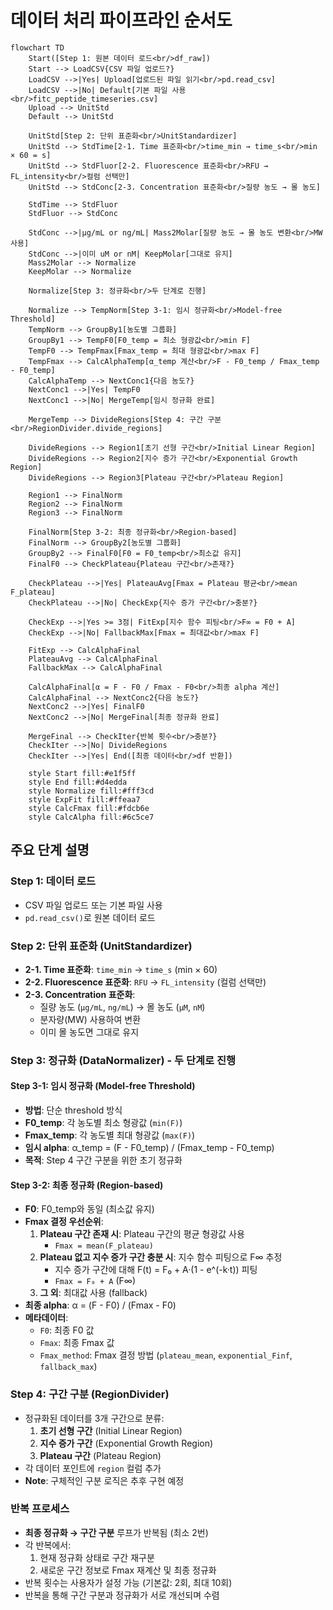 # 데이터 처리 파이프라인 순서도

```mermaid
flowchart TD
    Start([Step 1: 원본 데이터 로드<br/>df_raw])
    Start --> LoadCSV{CSV 파일 업로드?}
    LoadCSV -->|Yes| Upload[업로드된 파일 읽기<br/>pd.read_csv]
    LoadCSV -->|No| Default[기본 파일 사용<br/>fitc_peptide_timeseries.csv]
    Upload --> UnitStd
    Default --> UnitStd
    
    UnitStd[Step 2: 단위 표준화<br/>UnitStandardizer]
    UnitStd --> StdTime[2-1. Time 표준화<br/>time_min → time_s<br/>min × 60 = s]
    UnitStd --> StdFluor[2-2. Fluorescence 표준화<br/>RFU → FL_intensity<br/>컬럼 선택만]
    UnitStd --> StdConc[2-3. Concentration 표준화<br/>질량 농도 → 몰 농도]
    
    StdTime --> StdFluor
    StdFluor --> StdConc
    
    StdConc -->|μg/mL or ng/mL| Mass2Molar[질량 농도 → 몰 농도 변환<br/>MW 사용]
    StdConc -->|이미 uM or nM| KeepMolar[그대로 유지]
    Mass2Molar --> Normalize
    KeepMolar --> Normalize
    
    Normalize[Step 3: 정규화<br/>두 단계로 진행]
    
    Normalize --> TempNorm[Step 3-1: 임시 정규화<br/>Model-free Threshold]
    TempNorm --> GroupBy1[농도별 그룹화]
    GroupBy1 --> TempF0[F0_temp = 최소 형광값<br/>min F]
    TempF0 --> TempFmax[Fmax_temp = 최대 형광값<br/>max F]
    TempFmax --> CalcAlphaTemp[α_temp 계산<br/>F - F0_temp / Fmax_temp - F0_temp]
    CalcAlphaTemp --> NextConc1{다음 농도?}
    NextConc1 -->|Yes| TempF0
    NextConc1 -->|No| MergeTemp[임시 정규화 완료]
    
    MergeTemp --> DivideRegions[Step 4: 구간 구분<br/>RegionDivider.divide_regions]
    
    DivideRegions --> Region1[초기 선형 구간<br/>Initial Linear Region]
    DivideRegions --> Region2[지수 증가 구간<br/>Exponential Growth Region]
    DivideRegions --> Region3[Plateau 구간<br/>Plateau Region]
    
    Region1 --> FinalNorm
    Region2 --> FinalNorm
    Region3 --> FinalNorm
    
    FinalNorm[Step 3-2: 최종 정규화<br/>Region-based]
    FinalNorm --> GroupBy2[농도별 그룹화]
    GroupBy2 --> FinalF0[F0 = F0_temp<br/>최소값 유지]
    FinalF0 --> CheckPlateau{Plateau 구간<br/>존재?}
    
    CheckPlateau -->|Yes| PlateauAvg[Fmax = Plateau 평균<br/>mean F_plateau]
    CheckPlateau -->|No| CheckExp{지수 증가 구간<br/>충분?}
    
    CheckExp -->|Yes >= 3점| FitExp[지수 함수 피팅<br/>F∞ = F0 + A]
    CheckExp -->|No| FallbackMax[Fmax = 최대값<br/>max F]
    
    FitExp --> CalcAlphaFinal
    PlateauAvg --> CalcAlphaFinal
    FallbackMax --> CalcAlphaFinal
    
    CalcAlphaFinal[α = F - F0 / Fmax - F0<br/>최종 alpha 계산]
    CalcAlphaFinal --> NextConc2{다음 농도?}
    NextConc2 -->|Yes| FinalF0
    NextConc2 -->|No| MergeFinal[최종 정규화 완료]
    
    MergeFinal --> CheckIter{반복 횟수<br/>충분?}
    CheckIter -->|No| DivideRegions
    CheckIter -->|Yes| End([최종 데이터<br/>df 반환])
    
    style Start fill:#e1f5ff
    style End fill:#d4edda
    style Normalize fill:#fff3cd
    style ExpFit fill:#ffeaa7
    style CalcFmax fill:#fdcb6e
    style CalcAlpha fill:#6c5ce7
```

## 주요 단계 설명

### Step 1: 데이터 로드
- CSV 파일 업로드 또는 기본 파일 사용
- `pd.read_csv()`로 원본 데이터 로드

### Step 2: 단위 표준화 (UnitStandardizer)
- **2-1. Time 표준화**: `time_min` → `time_s` (min × 60)
- **2-2. Fluorescence 표준화**: `RFU` → `FL_intensity` (컬럼 선택만)
- **2-3. Concentration 표준화**: 
  - 질량 농도 (`μg/mL`, `ng/mL`) → 몰 농도 (`μM`, `nM`)
  - 분자량(MW) 사용하여 변환
  - 이미 몰 농도면 그대로 유지

### Step 3: 정규화 (DataNormalizer) - 두 단계로 진행

#### Step 3-1: 임시 정규화 (Model-free Threshold)
- **방법**: 단순 threshold 방식
- **F0_temp**: 각 농도별 최소 형광값 (`min(F)`)
- **Fmax_temp**: 각 농도별 최대 형광값 (`max(F)`)
- **임시 alpha**: α_temp = (F - F0_temp) / (Fmax_temp - F0_temp)
- **목적**: Step 4 구간 구분을 위한 초기 정규화

#### Step 3-2: 최종 정규화 (Region-based)
- **F0**: F0_temp와 동일 (최소값 유지)
- **Fmax 결정 우선순위**:
  1. **Plateau 구간 존재 시**: Plateau 구간의 평균 형광값 사용
     - `Fmax = mean(F_plateau)`
  2. **Plateau 없고 지수 증가 구간 충분 시**: 지수 함수 피팅으로 F∞ 추정
     - 지수 증가 구간에 대해 F(t) = F₀ + A·(1 - e^(-k·t)) 피팅
     - `Fmax = F₀ + A` (F∞)
  3. **그 외**: 최대값 사용 (fallback)
- **최종 alpha**: α = (F - F0) / (Fmax - F0)
- **메타데이터**:
  - `F0`: 최종 F0 값
  - `Fmax`: 최종 Fmax 값
  - `Fmax_method`: Fmax 결정 방법 (`plateau_mean`, `exponential_Finf`, `fallback_max`)

### Step 4: 구간 구분 (RegionDivider)
- 정규화된 데이터를 3개 구간으로 분류:
  1. **초기 선형 구간** (Initial Linear Region)
  2. **지수 증가 구간** (Exponential Growth Region)
  3. **Plateau 구간** (Plateau Region)
- 각 데이터 포인트에 `region` 컬럼 추가
- **Note**: 구체적인 구분 로직은 추후 구현 예정

### 반복 프로세스
- **최종 정규화 → 구간 구분** 루프가 반복됨 (최소 2번)
- 각 반복에서:
  1. 현재 정규화 상태로 구간 재구분
  2. 새로운 구간 정보로 Fmax 재계산 및 최종 정규화
- 반복 횟수는 사용자가 설정 가능 (기본값: 2회, 최대 10회)
- 반복을 통해 구간 구분과 정규화가 서로 개선되며 수렴

